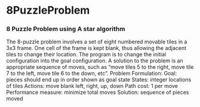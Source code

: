 # 8PuzzleProblem
### 8 Puzzle Problem using A star algorithm

The 8-puzzle problem involves a set of eight numbered movable tiles in a 3x3 frame. One cell of the frame is kept blank, thus allowing the adjacent tiles to change their location. The program is to change the initial configuration into the goal configuration. A solution to the problem is an appropriate sequence of moves, such as “move tiles 5 to the right, move tile 7 to the left, move tile 6 to the down, etc”. Problem Formulation: Goal: pieces should end up in order shown as goal state States: integer locations of tiles Actions: move blank left, right, up, down Path cost: 1 per move Performance measure: minimize total moves Solution: sequence of pieces moved
